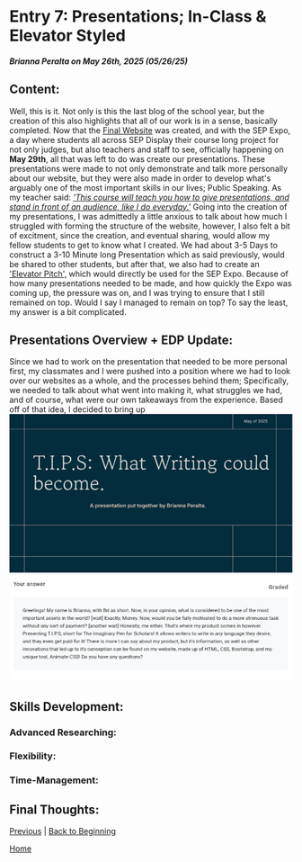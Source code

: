 # Entry 7: Presentations; In-Class & Elevator Styled
##### Brianna Peralta on May 26th, 2025 (05/26/25)
## Content:
Well, this is it. Not only is this the last blog of the school year, but the creation of this also highlights that all of our work is in a sense, basically completed. Now that the [Final Website](https://briannap6399.github.io/sep10-freedom-project/final-project/index.html) was created, and with the SEP Expo, a day where students all across SEP Display their course long project for not only judges, but also teachers and staff to see, officially happening on **May 29th**, all that was left to do was create our presentations. These presentations were made to not only demonstrate and talk more personally about our website, but they were also made in order to develop what's arguably one of the most important skills in our lives; Public Speaking. As my teacher said: [*'This course will teach you how to give presentations, and stand in front of an audience, like I do everyday.'*](https://github.com/bmuellerhstat) Going into the creation of my presentations, I was admittedly a little anxious to talk about how much I struggled with forming the structure of the website, however, I also felt a bit of excitment, since the creation, and eventual sharing, would allow my fellow students to get to know what I created. We had about 3-5 Days to construct a 3-10 Minute long Presentation which as said previously, would be shared to other students, but after that, we also had to create an ['Elevator Pitch',](https://careerdevelopment.princeton.edu/sites/g/files/toruqf1041/files/media/elevator_pitch.pdf) which would directly be used for the SEP Expo. Because of how many presentations needed to be made, and how quickly the Expo was coming up, the pressure was on, and I was trying to ensure that I still remained on top. Would I say I managed to remain on top? To say the least, my answer is a bit complicated.
## Presentations Overview + EDP Update:
Since we had to work on the presentation that needed to be more personal first, my classmates and I were pushed into a position where we had to look over our websites as a whole, and the processes behind them; Specifically, we needed to talk about what went into making it, what struggles we had, and of course, what were our own takeaways from the experience. Based off of that idea, I decided to bring up 
<img src="../images/presentation-ss.png" alt="formal-presentation">
<img src="../images/presentation-2-ss.png" alt="informal-presentation">
## Skills Development:
### Advanced Researching:
### Flexibility:
### Time-Management:
## Final Thoughts: 

[Previous](entry06.md) | [Back to Beginning](entry01.md)

[Home](../README.md)
